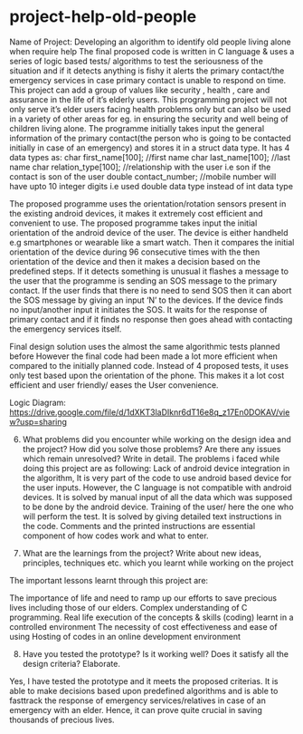 # project-help-old-people
Name of Project: Developing an algorithm to identify old people living alone when require help
The final proposed code is written in C language & uses a series of logic based tests/ algorithms to test the seriousness of the situation and if it detects anything is fishy it alerts the primary contact/the emergency services in case primary contact is unable to respond on time. This project can add a group of values like security , health , care and assurance in the life of it’s elderly users. This programming project will not only serve it’s elder users facing health problems only but can also be used in a variety of other areas for eg. in ensuring the security and well being of children living alone. The programme initially takes input the general information of the primary contact(the person who is going to be contacted initially in case of an emergency) and stores it in a struct data type. 
It has 4 data types as:
   char first_name[100];     //first name
   char last_name[100];      //last name
   char relation_type[100];  //relationship with the user i.e son if
                                     the contact is son of the user
   double contact_number;    //mobile number will have upto 10
                               integer digits i.e used double data
                               type instead of int data type
                               
The proposed programme uses the orientation/rotation sensors present in the existing android devices, 
it makes it extremely cost efficient and convenient to use. The proposed programme takes input the initial orientation of the android device of the user. 
The device is either handheld e.g smartphones or wearable like a smart watch. 
Then it compares the initial orientation of the device during 96 consecutive times with the then orientation of the device and then it makes a decision based on the predefined steps. 
If it detects something is unusual it flashes a message to the user that the programme is sending an SOS message to the primary contact. 
If the user finds that there is no need to send SOS then it can abort the SOS message by giving an input ‘N’ to the devices. 
If the device finds no input/another input it initiates the SOS. It waits for the response of primary contact and if it finds no response then goes ahead with contacting the emergency services itself.

Final design solution uses the almost the same algorithmic tests planned before
However the final code had been made a lot more efficient when compared to the
initially planned code. Instead of 4 proposed tests, it uses only test based upon the
orientation of the phone. This makes it a lot cost efficient and user friendly/ eases the 
User convenience. 

Logic Diagram: https://drive.google.com/file/d/1dXKT3laDIknr6dT16e8q_z17En0DOKAV/view?usp=sharing

6.	What problems did you  encounter while working on the design idea and the project? How did you solve those problems? Are there any issues which remain unresolved? Write in detail.
	The problems i faced while doing this project are as following:
Lack of android device integration in the algorithm, It is very part of the code to use android based device for the user inputs. However, the C language is not compatible with android devices. It is solved by manual input of all the data which was supposed to be done by the android device.
Training of the user/ here the one who will perform the test. It is solved by giving detailed text instructions in the code. Comments and the printed instructions are essential component of how codes work and what to enter.

7.	What are the learnings from the project? Write about new ideas, principles, techniques
etc. which you learnt while working on the project

The important lessons learnt through this project are:

The importance of life and need to ramp up our efforts to save precious lives including those of our elders.
Complex understanding of C programming.
Real life execution of the concepts & skills (coding) learnt in a controlled environment
The necessity of cost effectiveness and ease of using
Hosting of codes in an online development environment

8.	Have you tested the prototype? Is it working well? Does it satisfy all the design criteria?
Elaborate.

Yes, I have tested the prototype and it meets the proposed criterias. It is able to make
decisions based upon predefined algorithms and is able to fasttrack the response of
emergency services/relatives in case of an emergency with an elder. Hence, it can prove
quite crucial in saving thousands of precious lives.


